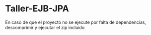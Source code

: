 # Taller-EJB-JPA

En caso de que el proyecto no se ejecute por falta de dependencias, descomprimir y ejecutar el zip incluido
